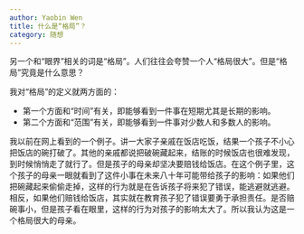 ```yaml
---
author: Yaobin Wen
title: 什么是“格局”？
category: 随想
---
```


另一个和“眼界”相关的词是“格局”。人们往往会夸赞一个人“格局很大”。但是“格局”究竟是什么意思？

我对“格局”的定义就两方面的：
- 第一个方面和“时间”有关，即能够看到一件事在短期尤其是长期的影响。
- 第二个方面和“范围”有关，即能够看到一件事对少数人和多数人的影响。

我以前在网上看到的一个例子。讲一大家子亲戚在饭店吃饭，结果一个孩子不小心把饭店的碗打破了。其他的亲戚都说把破碗藏起来，结账的时候饭店也很难发现，到时候悄悄走了就行了。但是孩子的母亲却坚决要赔钱给饭店。在这个例子里，这个孩子的母亲一眼就看到了这件小事在未来八十年可能带给孩子的影响：如果他们把碗藏起来偷偷走掉，这样的行为就是在告诉孩子将来犯了错误，能逃避就逃避。相反，如果他们赔钱给饭店，其实就在教育孩子犯了错误要勇于承担责任。是否赔碗事小，但是孩子看在眼里，这样的行为对孩子的影响太大了。所以我认为这是一个格局很大的母亲。
